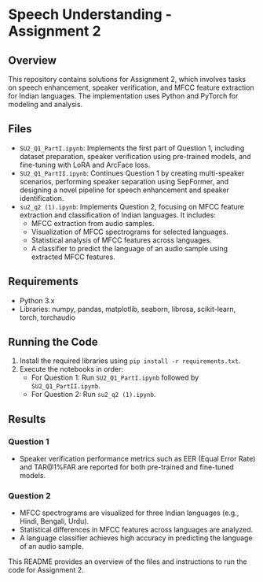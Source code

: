 # Speech Understanding - Assignment 2

## Overview
This repository contains solutions for Assignment 2, which involves tasks on speech enhancement, speaker verification, and MFCC feature extraction for Indian languages. The implementation uses Python and PyTorch for modeling and analysis.

## Files
- `SU2_Q1_PartI.ipynb`: Implements the first part of Question 1, including dataset preparation, speaker verification using pre-trained models, and fine-tuning with LoRA and ArcFace loss.
- `SU2_Q1_PartII.ipynb`: Continues Question 1 by creating multi-speaker scenarios, performing speaker separation using SepFormer, and designing a novel pipeline for speech enhancement and speaker identification.
- `su2_q2 (1).ipynb`: Implements Question 2, focusing on MFCC feature extraction and classification of Indian languages. It includes:
  - MFCC extraction from audio samples.
  - Visualization of MFCC spectrograms for selected languages.
  - Statistical analysis of MFCC features across languages.
  - A classifier to predict the language of an audio sample using extracted MFCC features.

## Requirements
- Python 3.x
- Libraries: numpy, pandas, matplotlib, seaborn, librosa, scikit-learn, torch, torchaudio

## Running the Code
1. Install the required libraries using `pip install -r requirements.txt`.
2. Execute the notebooks in order:
   - For Question 1: Run `SU2_Q1_PartI.ipynb` followed by `SU2_Q1_PartII.ipynb`.
   - For Question 2: Run `su2_q2 (1).ipynb`.

## Results
### Question 1
- Speaker verification performance metrics such as EER (Equal Error Rate) and TAR@1%FAR are reported for both pre-trained and fine-tuned models.

### Question 2
- MFCC spectrograms are visualized for three Indian languages (e.g., Hindi, Bengali, Urdu).
- Statistical differences in MFCC features across languages are analyzed.
- A language classifier achieves high accuracy in predicting the language of an audio sample.

This README provides an overview of the files and instructions to run the code for Assignment 2.
